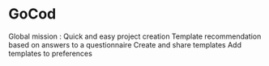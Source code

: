 # GoCod
Global mission : 
Quick and easy project creation
Template recommendation based on answers to a questionnaire
Create and share templates
Add templates to preferences
